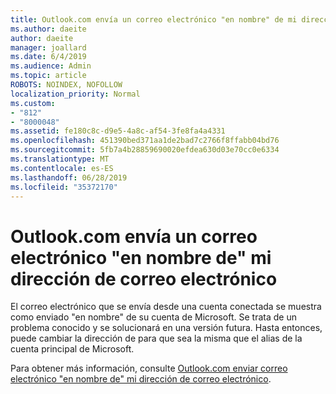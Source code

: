 ```yaml
---
title: Outlook.com envía un correo electrónico "en nombre" de mi dirección de correo electrónico
ms.author: daeite
author: daeite
manager: joallard
ms.date: 6/4/2019
ms.audience: Admin
ms.topic: article
ROBOTS: NOINDEX, NOFOLLOW
localization_priority: Normal
ms.custom:
- "812"
- "8000048"
ms.assetid: fe180c8c-d9e5-4a8c-af54-3fe8fa4a4331
ms.openlocfilehash: 451390bed371aa1de2bad7c2766f8ffabb04bd76
ms.sourcegitcommit: 5fb7a4b28859690020efdea630d03e70cc0e6334
ms.translationtype: MT
ms.contentlocale: es-ES
ms.lasthandoff: 06/28/2019
ms.locfileid: "35372170"
---
```

# <a name="outlookcom-sends-email-on-behalf-of-my-email-address"></a>Outlook.com envía un correo electrónico "en nombre de" mi dirección de correo electrónico

El correo electrónico que se envía desde una cuenta conectada se muestra como enviado "en nombre" de su cuenta de Microsoft. Se trata de un problema conocido y se solucionará en una versión futura. Hasta entonces, puede cambiar la dirección de para que sea la misma que el alias de la cuenta principal de Microsoft.
  
Para obtener más información, consulte [Outlook.com enviar correo electrónico "en nombre de" mi dirección de correo electrónico](https://go.microsoft.com/fwlink/p/?linkid=2001600&amp;clcid=0x409).
